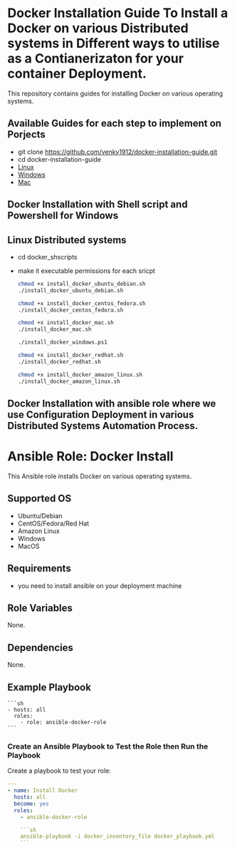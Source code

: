 
 # Docker Installation Guide To Install a Docker on various Distributed systems in Different ways to utilise as a Contianerizaton for your container Deployment.

This repository contains guides for installing Docker on various operating systems.

## Available Guides for each step to implement on Porjects

- git clone https://github.com/venky1912/docker-installation-guide.git
- cd docker-installation-guide
- [Linux](docs/linux.md)
- [Windows](docs/windows.md)
- [Mac](docs/mac.md)


## Docker Installation with Shell script and Powershell for Windows

## Linux Distributed systems 
- cd docker_shscripts 
- make it executable permissions for each sricpt


    ```sh
    chmod +x install_docker_ubuntu_debian.sh
    ./install_docker_ubuntu_debian.sh
    ```

    ```sh
    chmod +x install_docker_centos_fedora.sh
    ./install_docker_centos_fedora.sh
    ```

    ```sh
    chmod +x install_docker_mac.sh
    ./install_docker_mac.sh
    ```

    ```sh
    ./install_docker_windows.ps1
    ```

    ```sh
    chmod +x install_docker_redhat.sh
    ./install_docker_redhat.sh
    ```

    ```sh
    chmod +x install_docker_amazon_linux.sh
    ./install_docker_amazon_linux.sh
    ```

## Docker Installation with ansible role where we use Configuration Deployment in various Distributed Systems Automation Process.

# Ansible Role: Docker Install

This Ansible role installs Docker on various operating systems.

## Supported OS

- Ubuntu/Debian
- CentOS/Fedora/Red Hat
- Amazon Linux
- Windows
- MacOS

## Requirements

- you need to install ansible on your deployment machine

## Role Variables

None.

## Dependencies

None.

## Example Playbook

    ```sh
    - hosts: all
      roles:
        - role: ansible-docker-role
    ```



###  Create an Ansible Playbook to Test the Role then Run the Playbook

Create a playbook to test your role:

```yaml
---
- name: Install Docker
  hosts: all
  become: yes
  roles:
    - ansible-docker-role

    ```sh
    ansible-playbook -i docker_inventory_file docker_playbook.yml
    ```

